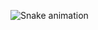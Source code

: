 
![Snake animation](https://github.com/charlesesilva/rafaballerini/blob/output/github-contribution-grid-snake.svg)
